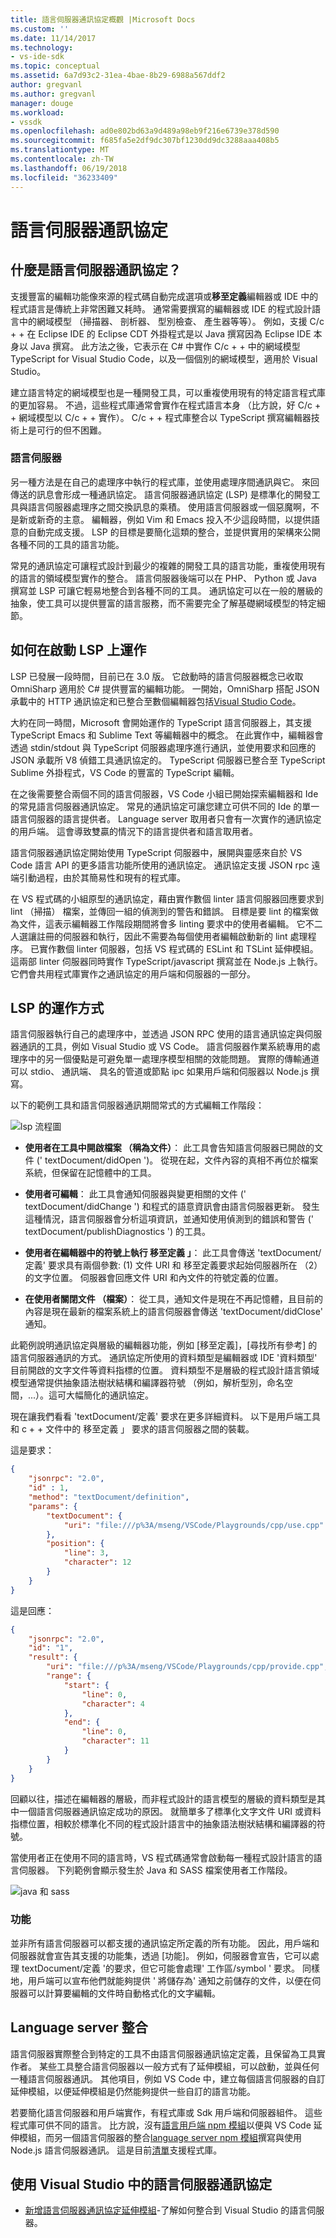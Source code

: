 ```yaml
---
title: 語言伺服器通訊協定概觀 |Microsoft Docs
ms.custom: ''
ms.date: 11/14/2017
ms.technology:
- vs-ide-sdk
ms.topic: conceptual
ms.assetid: 6a7d93c2-31ea-4bae-8b29-6988a567ddf2
author: gregvanl
ms.author: gregvanl
manager: douge
ms.workload:
- vssdk
ms.openlocfilehash: ad0e802bd63a9d489a98eb9f216e6739e378d590
ms.sourcegitcommit: f685fa5e2df9dc307bf1230dd9dc3288aaa408b5
ms.translationtype: MT
ms.contentlocale: zh-TW
ms.lasthandoff: 06/19/2018
ms.locfileid: "36233409"
---
```

# <a name="language-server-protocol"></a>語言伺服器通訊協定

## <a name="what-is-the-language-server-protocol"></a>什麼是語言伺服器通訊協定？

支援豐富的編輯功能像來源的程式碼自動完成選項或**移至定義**編輯器或 IDE 中的程式語言是傳統上非常困難又耗時。 通常需要撰寫的編輯器或 IDE 的程式設計語言中的網域模型 （掃描器、 剖析器、 型別檢查、 產生器等等）。 例如，支援 C/c + + 在 Eclipse IDE 的 Eclipse CDT 外掛程式是以 Java 撰寫因為 Eclipse IDE 本身以 Java 撰寫。 此方法之後，它表示在 C# 中實作 C/c + + 中的網域模型 TypeScript for Visual Studio Code，以及一個個別的網域模型，適用於 Visual Studio。

建立語言特定的網域模型也是一種開發工具，可以重複使用現有的特定語言程式庫的更加容易。 不過，這些程式庫通常會實作在程式語言本身 （比方說，好 C/c + + 網域模型以 C/c + + 實作）。 C/c + + 程式庫整合以 TypeScript 撰寫編輯器技術上是可行的但不困難。

### <a name="language-servers"></a>語言伺服器

另一種方法是在自己的處理序中執行的程式庫，並使用處理序間通訊與它。 來回傳送的訊息會形成一種通訊協定。 語言伺服器通訊協定 (LSP) 是標準化的開發工具與語言伺服器處理序之間交換訊息的乘積。 使用語言伺服器或一個惡魔啊，不是新或新奇的主意。 編輯器，例如 Vim 和 Emacs 投入不少這段時間，以提供語意的自動完成支援。 LSP 的目標是要簡化這類的整合，並提供實用的架構來公開各種不同的工具的語言功能。

常見的通訊協定可讓程式設計到最少的複雜的開發工具的語言功能，重複使用現有的語言的領域模型實作的整合。 語言伺服器後端可以在 PHP、 Python 或 Java 撰寫並 LSP 可讓它輕易地整合到各種不同的工具。 通訊協定可以在一般的層級的抽象，使工具可以提供豐富的語言服務，而不需要完全了解基礎網域模型的特定細節。

## <a name="how-work-on-the-lsp-started"></a>如何在啟動 LSP 上運作

LSP 已發展一段時間，目前已在 3.0 版。 它啟動時的語言伺服器概念已收取 OmniSharp 適用於 C# 提供豐富的編輯功能。 一開始，OmniSharp 搭配 JSON 承載中的 HTTP 通訊協定和已整合至數個編輯器包括[Visual Studio Code](https://code.visualstudio.com)。

大約在同一時間，Microsoft 會開始運作的 TypeScript 語言伺服器上，其支援 TypeScript Emacs 和 Sublime Text 等編輯器中的概念。 在此實作中，編輯器會透過 stdin/stdout 與 TypeScript 伺服器處理序進行通訊，並使用要求和回應的 JSON 承載所 V8 偵錯工具通訊協定的。 TypeScript 伺服器已整合至 TypeScript Sublime 外掛程式，VS Code 的豐富的 TypeScript 編輯。

在之後需要整合兩個不同的語言伺服器，VS Code 小組已開始探索編輯器和 Ide 的常見語言伺服器通訊協定。 常見的通訊協定可讓您建立可供不同的 Ide 的單一語言伺服器的語言提供者。 Language server 取用者只會有一次實作的通訊協定的用戶端。 這會導致雙贏的情況下的語言提供者和語言取用者。

語言伺服器通訊協定開始使用 TypeScript 伺服器中，展開與靈感來自於 VS Code 語言 API 的更多語言功能所使用的通訊協定。 通訊協定支援 JSON rpc 遠端引動過程，由於其簡易性和現有的程式庫。

在 VS 程式碼的小組原型的通訊協定，藉由實作數個 linter 語言伺服器回應要求到 lint （掃描） 檔案，並傳回一組的偵測到的警告和錯誤。 目標是要 lint 的檔案做為文件，這表示編輯器工作階段期間將會多 linting 要求中的使用者編輯。 它不二人選讓註冊的伺服器和執行，因此不需要為每個使用者編輯啟動新的 lint 處理程序。 已實作數個 linter 伺服器，包括 VS 程式碼的 ESLint 和 TSLint 延伸模組。 這兩部 linter 伺服器同時實作 TypeScript/javascript 撰寫並在 Node.js 上執行。 它們會共用程式庫實作之通訊協定的用戶端和伺服器的一部分。

## <a name="how-the-lsp-works"></a>LSP 的運作方式

語言伺服器執行自己的處理序中，並透過 JSON RPC 使用的語言通訊協定與伺服器通訊的工具，例如 Visual Studio 或 VS Code。 語言伺服器作業系統專用的處理序中的另一個優點是可避免單一處理序模型相關的效能問題。 實際的傳輸通道可以 stdio、 通訊端、 具名的管道或節點 ipc 如果用戶端和伺服器以 Node.js 撰寫。

以下的範例工具和語言伺服器通訊期間常式的方式編輯工作階段：

![lsp 流程圖](media/lsp-flow-diagram.png)

* **使用者在工具中開啟檔案 （稱為文件）**： 此工具會告知語言伺服器已開啟的文件 (' textDocument/didOpen ')。 從現在起，文件內容的真相不再位於檔案系統，但保留在記憶體中的工具。

* **使用者可編輯**： 此工具會通知伺服器與變更相關的文件 (' textDocument/didChange ') 和程式的語意資訊會由語言伺服器更新。 發生這種情況，語言伺服器會分析這項資訊，並通知使用偵測到的錯誤和警告 (' textDocument/publishDiagnostics ') 的工具。

* **使用者在編輯器中的符號上執行 移至定義 」**： 此工具會傳送 'textDocument/定義' 要求具有兩個參數: (1) 文件 URI 和 移至定義要求起始伺服器所在 （2） 的文字位置。 伺服器會回應文件 URI 和內文件的符號定義的位置。

* **在使用者關閉文件 （檔案）**： 從工具，通知文件是現在不再記憶體，且目前的內容是現在最新的檔案系統上的語言伺服器會傳送 'textDocument/didClose' 通知。

此範例說明通訊協定與層級的編輯器功能，例如 [移至定義]，[尋找所有參考] 的語言伺服器通訊的方式。 通訊協定所使用的資料類型是編輯器或 IDE '資料類型' 目前開啟的文字文件等資料指標的位置。 資料類型不是層級的程式設計語言領域模型通常提供抽象語法樹狀結構和編譯器符號 （例如，解析型別，命名空間，...）。這可大幅簡化的通訊協定。

現在讓我們看看 'textDocument/定義' 要求在更多詳細資料。 以下是用戶端工具和 c + + 文件中的 移至定義 」 要求的語言伺服器之間的裝載。

這是要求：

```json
{
    "jsonrpc": "2.0",
    "id" : 1,
    "method": "textDocument/definition",
    "params": {
        "textDocument": {
            "uri": "file:///p%3A/mseng/VSCode/Playgrounds/cpp/use.cpp"
        },
        "position": {
            "line": 3,
            "character": 12
        }
    }
}
```

這是回應：

```json
{
    "jsonrpc": "2.0",
    "id": "1",
    "result": {
        "uri": "file:///p%3A/mseng/VSCode/Playgrounds/cpp/provide.cpp",
        "range": {
            "start": {
                "line": 0,
                "character": 4
            },
            "end": {
                "line": 0,
                "character": 11
            }
        }
    }
}
```

回顧以往，描述在編輯器的層級，而非程式設計的語言模型的層級的資料類型是其中一個語言伺服器通訊協定成功的原因。 就簡單多了標準化文字文件 URI 或資料指標位置，相較於標準化不同的程式設計語言中的抽象語法樹狀結構和編譯器的符號。

當使用者正在使用不同的語言時，VS 程式碼通常會啟動每一種程式設計語言的語言伺服器。 下列範例會顯示發生於 Java 和 SASS 檔案使用者工作階段。

![java 和 sass](media/lsp-java-and-sass.png)

### <a name="capabilities"></a>功能

並非所有語言伺服器可以都支援的通訊協定所定義的所有功能。 因此，用戶端和伺服器就會宣告其支援的功能集，透過 [功能]。 例如，伺服器會宣告，它可以處理 textDocument/定義 '的要求，但它可能會處理' 工作區/symbol ' 要求。 同樣地，用戶端可以宣布他們就能夠提供 ' 將儲存為' 通知之前儲存的文件，以便在伺服器可以計算要編輯的文件時自動格式化的文字編輯。

## <a name="integrating-a-language-server"></a>Language server 整合

語言伺服器實際整合到特定的工具不由語言伺服器通訊協定定義，且保留為工具實作者。 某些工具整合語言伺服器以一般方式有了延伸模組，可以啟動，並與任何一種語言伺服器通訊。 其他項目，例如 VS Code 中，建立每個語言伺服器的自訂延伸模組，以便延伸模組是仍然能夠提供一些自訂的語言功能。

若要簡化語言伺服器和用戶端實作，有程式庫或 Sdk 用戶端和伺服器組件。 這些程式庫可供不同的語言。 比方說，沒有[語言用戶端 npm 模組](https://www.npmjs.com/package/vscode-languageclient)以便與 VS Code 延伸模組，而另一個語言伺服器的整合[language server npm 模組](https://www.npmjs.com/package/vscode-languageserver)撰寫與使用 Node.js 語言伺服器通訊。 這是目前[清單](https://github.com/Microsoft/language-server-protocol/wiki/Protocol-Implementations)支援程式庫。

## <a name="using-the-language-server-protocol-in-visual-studio"></a>使用 Visual Studio 中的語言伺服器通訊協定

* [新增語言伺服器通訊協定延伸模組](adding-an-lsp-extension.md)-了解如何整合到 Visual Studio 的語言伺服器。
